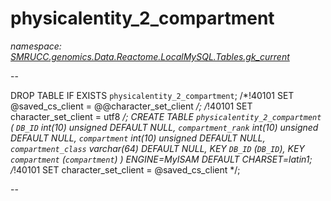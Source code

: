 ﻿# physicalentity_2_compartment
_namespace: [SMRUCC.genomics.Data.Reactome.LocalMySQL.Tables.gk_current](./index.md)_

--
 
 DROP TABLE IF EXISTS `physicalentity_2_compartment`;
 /*!40101 SET @saved_cs_client = @@character_set_client */;
 /*!40101 SET character_set_client = utf8 */;
 CREATE TABLE `physicalentity_2_compartment` (
 `DB_ID` int(10) unsigned DEFAULT NULL,
 `compartment_rank` int(10) unsigned DEFAULT NULL,
 `compartment` int(10) unsigned DEFAULT NULL,
 `compartment_class` varchar(64) DEFAULT NULL,
 KEY `DB_ID` (`DB_ID`),
 KEY `compartment` (`compartment`)
 ) ENGINE=MyISAM DEFAULT CHARSET=latin1;
 /*!40101 SET character_set_client = @saved_cs_client */;
 
 --




